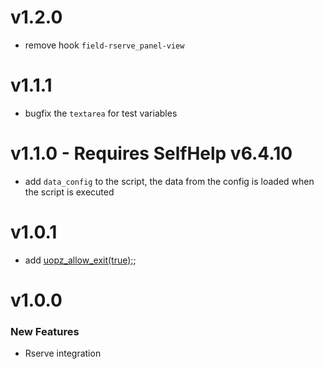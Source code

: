 # v1.2.0
 - remove hook `field-rserve_panel-view`

# v1.1.1
 - bugfix the `textarea` for test variables

# v1.1.0 - Requires SelfHelp v6.4.10
 - add `data_config` to the script, the data from the config is loaded when the script is executed

# v1.0.1
 - add [uopz_allow_exit(true);](https://www.php.net/manual/en/function.uopz-allow-exit.php);

# v1.0.0

### New Features

 - Rserve integration
